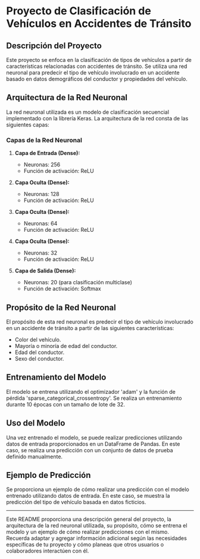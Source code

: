 # Proyecto de Clasificación de Vehículos en Accidentes de Tránsito

## Descripción del Proyecto

Este proyecto se enfoca en la clasificación de tipos de vehículos a partir de características relacionadas con accidentes de tránsito. Se utiliza una red neuronal para predecir el tipo de vehículo involucrado en un accidente basado en datos demográficos del conductor y propiedades del vehículo.

## Arquitectura de la Red Neuronal

La red neuronal utilizada es un modelo de clasificación secuencial implementado con la librería Keras. La arquitectura de la red consta de las siguientes capas:

### Capas de la Red Neuronal

1. **Capa de Entrada (Dense):** 
   - Neuronas: 256
   - Función de activación: ReLU

2. **Capa Oculta (Dense):** 
   - Neuronas: 128
   - Función de activación: ReLU

3. **Capa Oculta (Dense):** 
   - Neuronas: 64
   - Función de activación: ReLU

4. **Capa Oculta (Dense):** 
   - Neuronas: 32
   - Función de activación: ReLU

5. **Capa de Salida (Dense):** 
   - Neuronas: 20 (para clasificación multiclase)
   - Función de activación: Softmax

## Propósito de la Red Neuronal

El propósito de esta red neuronal es predecir el tipo de vehículo involucrado en un accidente de tránsito a partir de las siguientes características:

- Color del vehículo.
- Mayoría o minoría de edad del conductor.
- Edad del conductor.
- Sexo del conductor.

## Entrenamiento del Modelo

El modelo se entrena utilizando el optimizador 'adam' y la función de pérdida 'sparse_categorical_crossentropy'. Se realiza un entrenamiento durante 10 épocas con un tamaño de lote de 32.

## Uso del Modelo

Una vez entrenado el modelo, se puede realizar predicciones utilizando datos de entrada proporcionados en un DataFrame de Pandas. En este caso, se realiza una predicción con un conjunto de datos de prueba definido manualmente.

## Ejemplo de Predicción

Se proporciona un ejemplo de cómo realizar una predicción con el modelo entrenado utilizando datos de entrada. En este caso, se muestra la predicción del tipo de vehículo basada en datos ficticios.

---

Este README proporciona una descripción general del proyecto, la arquitectura de la red neuronal utilizada, su propósito, cómo se entrena el modelo y un ejemplo de cómo realizar predicciones con el mismo. Recuerda adaptar y agregar información adicional según las necesidades específicas de tu proyecto y cómo planeas que otros usuarios o colaboradores interactúen con él.
